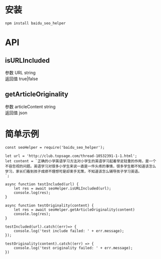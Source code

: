 # 安装
```
npm install baidu_seo_helper
```

# API
## isURLIncluded
参数 URL string  
返回值 true|false


## getArticleOriginality
参数 articleContent string  
返回值 json

# 简单示例
```
const seoHelper = require('baidu_seo_helper');

let url = 'http://club.topsage.com/thread-10532391-1-1.html';
let content = `正确的小学英语学习方法对小学生的英语学习起着举足轻重的作用，是一个不容忽视的问题。英语学习对很多小学生来说一直是一件头疼的事情，很多学生都不知道该怎么学习，家长们看到孩子成绩不理想可是却束手无策，不知道该怎么辅导孩子学习英语。
`;

async function testIncluded(url) {
	let res = await seoHelper.isURLIncluded(url);
	console.log(res);
}

async function testOriginality(content) {
	let res = await seoHelper.getArticleOriginality(content)
	console.log(res);
}

testIncluded(url).catch((err)=> {
	console.log('test include failed: ' + err.message);
});

testOriginality(content).catch((err) => {
	console.log('test originality failed: ' + err.message);	
})
```